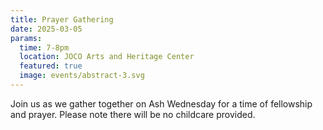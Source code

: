 ```yaml
---
title: Prayer Gathering
date: 2025-03-05
params:
  time: 7-8pm
  location: JOCO Arts and Heritage Center
  featured: true
  image: events/abstract-3.svg
---
```


Join us as we gather together on Ash Wednesday for a time of fellowship and prayer. Please note there will be no childcare provided.
